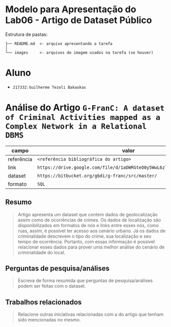 # Modelo para Apresentação do Lab06 - Artigo de Dataset Público

Estrutura de pastas:

~~~
├── README.md  <- arquivo apresentando a tarefa
│
└── images     <- arquivos de imagem usados na tarefa (se houver)
~~~

# Aluno
* `217332`: `Guilherme Tezoli Bakaukas`

# Análise do Artigo `G-FranC: A dataset of Criminal Activities mapped as a Complex Network in a Relational DBMS`

| campo | valor |
|------------|----------------------------------------|
| referência | `<referência bibliográfica do artigo>` |
| link       | `https://drive.google.com/file/d/1aDWRGteO0y5WwL6zl509YBEY8BulAwht/view` |
| dataset | `https://bitbucket.org/gbdi/g-franc/src/master/` |
| formato | `SQL` |

## Resumo

> Artigo apresenta um dataset que contem dados de geolocalização assim como de ocorrências de crimes. Os dados de localização são disponibilizados em formatos de nós e links entre esses nós, como ruas, assim, é possível ter acesso aos cenário urbano. Já os dados de criminalidade descrevem o tipo do crime, sua localização e seu tempo de ocorrência. Portanto, com essas informação é possível relacionar esses dados para prover uma melhor análise do cenário de criminalidade do local.

## Perguntas de pesquisa/análises

> Escreva de forma resumida que perguntas de pesquisa/análises podem ser feitas com o dataset.

## Trabalhos relacionados

> Relacione outras iniciativas relacionadas com a do artigo que tenham sido mencionadas no mesmo.